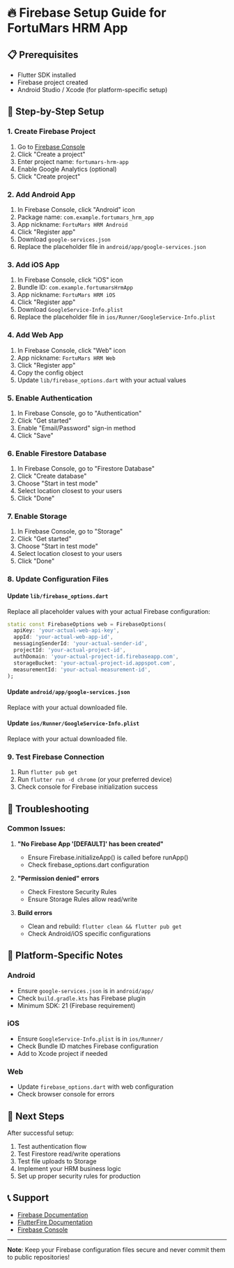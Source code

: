 # 🔥 Firebase Setup Guide for FortuMars HRM App

## 📋 Prerequisites

- Flutter SDK installed
- Firebase project created
- Android Studio / Xcode (for platform-specific setup)

## 🚀 Step-by-Step Setup

### 1. Create Firebase Project

1. Go to [Firebase Console](https://console.firebase.google.com/)
2. Click "Create a project"
3. Enter project name: `fortumars-hrm-app`
4. Enable Google Analytics (optional)
5. Click "Create project"

### 2. Add Android App

1. In Firebase Console, click "Android" icon
2. Package name: `com.example.fortumars_hrm_app`
3. App nickname: `FortuMars HRM Android`
4. Click "Register app"
5. Download `google-services.json`
6. Replace the placeholder file in `android/app/google-services.json`

### 3. Add iOS App

1. In Firebase Console, click "iOS" icon
2. Bundle ID: `com.example.fortumarsHrmApp`
3. App nickname: `FortuMars HRM iOS`
4. Click "Register app"
5. Download `GoogleService-Info.plist`
6. Replace the placeholder file in `ios/Runner/GoogleService-Info.plist`

### 4. Add Web App

1. In Firebase Console, click "Web" icon
2. App nickname: `FortuMars HRM Web`
3. Click "Register app"
4. Copy the config object
5. Update `lib/firebase_options.dart` with your actual values

### 5. Enable Authentication

1. In Firebase Console, go to "Authentication"
2. Click "Get started"
3. Enable "Email/Password" sign-in method
4. Click "Save"

### 6. Enable Firestore Database

1. In Firebase Console, go to "Firestore Database"
2. Click "Create database"
3. Choose "Start in test mode"
4. Select location closest to your users
5. Click "Done"

### 7. Enable Storage

1. In Firebase Console, go to "Storage"
2. Click "Get started"
3. Choose "Start in test mode"
4. Select location closest to your users
5. Click "Done"

### 8. Update Configuration Files

#### Update `lib/firebase_options.dart`

Replace all placeholder values with your actual Firebase configuration:

```dart
static const FirebaseOptions web = FirebaseOptions(
  apiKey: 'your-actual-web-api-key',
  appId: 'your-actual-web-app-id',
  messagingSenderId: 'your-actual-sender-id',
  projectId: 'your-actual-project-id',
  authDomain: 'your-actual-project-id.firebaseapp.com',
  storageBucket: 'your-actual-project-id.appspot.com',
  measurementId: 'your-actual-measurement-id',
);
```

#### Update `android/app/google-services.json`

Replace with your actual downloaded file.

#### Update `ios/Runner/GoogleService-Info.plist`

Replace with your actual downloaded file.

### 9. Test Firebase Connection

1. Run `flutter pub get`
2. Run `flutter run -d chrome` (or your preferred device)
3. Check console for Firebase initialization success

## 🔧 Troubleshooting

### Common Issues:

1. **"No Firebase App '[DEFAULT]' has been created"**

   - Ensure Firebase.initializeApp() is called before runApp()
   - Check firebase_options.dart configuration

2. **"Permission denied" errors**

   - Check Firestore Security Rules
   - Ensure Storage Rules allow read/write

3. **Build errors**
   - Clean and rebuild: `flutter clean && flutter pub get`
   - Check Android/iOS specific configurations

## 📱 Platform-Specific Notes

### Android

- Ensure `google-services.json` is in `android/app/`
- Check `build.gradle.kts` has Firebase plugin
- Minimum SDK: 21 (Firebase requirement)

### iOS

- Ensure `GoogleService-Info.plist` is in `ios/Runner/`
- Check Bundle ID matches Firebase configuration
- Add to Xcode project if needed

### Web

- Update `firebase_options.dart` with web configuration
- Check browser console for errors

## 🎯 Next Steps

After successful setup:

1. Test authentication flow
2. Test Firestore read/write operations
3. Test file uploads to Storage
4. Implement your HRM business logic
5. Set up proper security rules for production

## 📞 Support

- [Firebase Documentation](https://firebase.google.com/docs)
- [FlutterFire Documentation](https://firebase.flutter.dev/)
- [Firebase Console](https://console.firebase.google.com/)

---

**Note**: Keep your Firebase configuration files secure and never commit them to public repositories!
